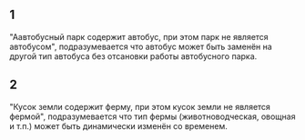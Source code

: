 ## 1

"Аавтобусный парк содержит автобус, при этом парк не является автобусом", подразумевается что автобус может быть заменён на другой тип автобуса без отсановки работы автобусного парка.

## 2

"Кусок земли содержит ферму, при этом кусок земли не является фермой", подразумевается что тип фермы (животноводческая, овощная и т.п.) может быть динамически изменён со временем.
